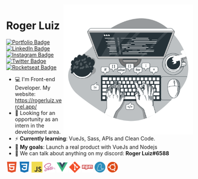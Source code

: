 <img align="right" src="images/coding.png" max-width="350px" width="350px" align="right">

# Roger Luiz

[![Portfolio Badge](https://img.shields.io/badge/Portfolio-%23262626.svg?&style=flat-square&logo=dependabot&logoColor=white)](https://gist.github.com/abantes/94eb77e77ed3edbe4e6ed02b50fe5a12) 
[![LinkedIn Badge](https://img.shields.io/badge/-LinkedIn-blue?style=flat-square&logo=Linkedin&logoColor=white&link=https://www.linkedin.com/in/roger-luiz/)](https://www.linkedin.com/in/roger-luiz/) 
[![Instagram Badge](https://img.shields.io/badge/instagram-%23E4405F.svg?&style=flat-square&logo=instagram&logoColor=white)](https://www.instagram.com/rogerluiz.dev/) 
[![Twitter Badge](https://img.shields.io/badge/-Twitter-1ca0f1?style=flat-square&labelColor=1ca0f1&logo=twitter&logoColor=white&link=https://twitter.com/rogerluizz)](https://twitter.com/rogerluizz) 
[![Rocketseat Badge](https://img.shields.io/badge/-Rocketseat-41356b?style=flat-square&logo=Rocketseat&logoColor=white&link=https://app.rocketseat.com.br/me/rogerluiz)](https://app.rocketseat.com.br/me/rogerluiz)

- :computer: I'm Front-end Developer. My website: https://rogerluiz.vercel.app/
- :eyes: Looking for an opportunity as an intern in the development area.
- :zap: __Currently learning__: VueJs, Sass, APIs and Clean Code.
- :rocket: __My goals__: Launch a real product with VueJs and Nodejs
- :speech_balloon: We can talk about anything on my discord: __Roger Luiz#6588__

<p align="left">
  <img src="images/html5.svg" alt="html" width="30" height="30"/>
  <img src="images/css3.svg" alt="css" width="30" height="30"/>
  <img src="images/javascript.svg" alt="javascript" width="30" height="30"/> 
  <img src="images/sass.svg" alt="sass" width="30" height="30"/>
  <img src="images/vuejs.svg" alt="vue" width="30" height="30"/>
  <img src="images/git.svg" alt="git" width="30" height="30"/>
  <img src="images/npm.svg" alt="npm" width="30" height="30"/>
  <img src="images/yarn.svg" alt="yarn" width="30" height="30"/>
  <img src="images/ubuntu.svg" alt="yarn" width="30" height="30"/>
</p>
